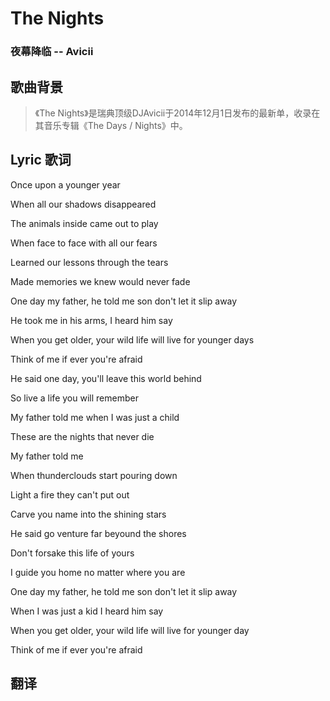 # The Nights
### 夜幕降临 -- Avicii

## 歌曲背景
>《The Nights》是瑞典顶级DJAvicii于2014年12月1日发布的最新单，收录在其音乐专辑《The Days / Nights》中。

## Lyric 歌词

Once upon a younger year

When all our shadows disappeared

The animals inside came out to play

When face to face with all our fears

Learned our lessons through the tears

Made memories we knew would never fade

One day my father, he told me son don't let it slip away

He took me in his arms, I heard him say

When you get older, your wild life will live for younger days

Think of me if ever you're afraid

He said one day, you'll leave this world behind

So live a life you will remember

My father told me when I was just a child

These are the nights that never die

My father told me

When thunderclouds start pouring down

Light a fire they can't put out

Carve you name into the shining stars

He said go venture far beyound the shores

Don't forsake this life of yours

I guide you home no matter where you are

One day my father, he told me son don't let it slip away

When I was just a kid I heard him say

When you get older, your wild life will live for younger day

Think of me if ever you're afraid

## 翻译

<!-- <src-rtyAudio :src="'https://rtyxmd.gitee.io/rtyresourcesmusic/The%20Nights.mp3'"></src-rtyAudio> -->